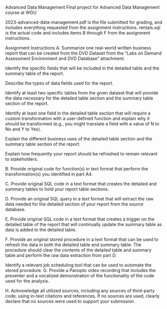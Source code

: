 Advanced Data Management
Final project for Advanced Data Management course at WGU

2023-advanced-data-management.pdf is the file submitted for grading, and includes everything requested from the assignment instructions. rentals.sql is the actual code and includes items B through F from the assignment instructions.

Assignment Instructions
A. Summarize one real-world written business report that can be created from the DVD Dataset from the “Labs on Demand Assessment Environment and DVD Database” attachment.

Identify the specific fields that will be included in the detailed table and the summary table of the report.

Describe the types of data fields used for the report.

Identify at least two specific tables from the given dataset that will provide the data necessary for the detailed table section and the summary table section of the report.

Identify at least one field in the detailed table section that will require a custom transformation with a user-defined function and explain why it should be transformed (e.g., you might translate a field with a value of N to No and Y to Yes).

Explain the different business uses of the detailed table section and the summary table section of the report.

Explain how frequently your report should be refreshed to remain relevant to stakeholders.

B. Provide original code for function(s) in text format that perform the transformation(s) you identified in part A4.

C. Provide original SQL code in a text format that creates the detailed and summary tables to hold your report table sections.

D. Provide an original SQL query in a text format that will extract the raw data needed for the detailed section of your report from the source database.

E. Provide original SQL code in a text format that creates a trigger on the detailed table of the report that will continually update the summary table as data is added to the detailed table.

F. Provide an original stored procedure in a text format that can be used to refresh the data in both the detailed table and summary table. The procedure should clear the contents of the detailed table and summary table and perform the raw data extraction from part D.

Identify a relevant job scheduling tool that can be used to automate the stored procedure.
G. Provide a Panopto video recording that includes the presenter and a vocalized demonstration of the functionality of the code used for the analysis.

H. Acknowledge all utilized sources, including any sources of third-party code, using in-text citations and references. If no sources are used, clearly declare that no sources were used to support your submission.

